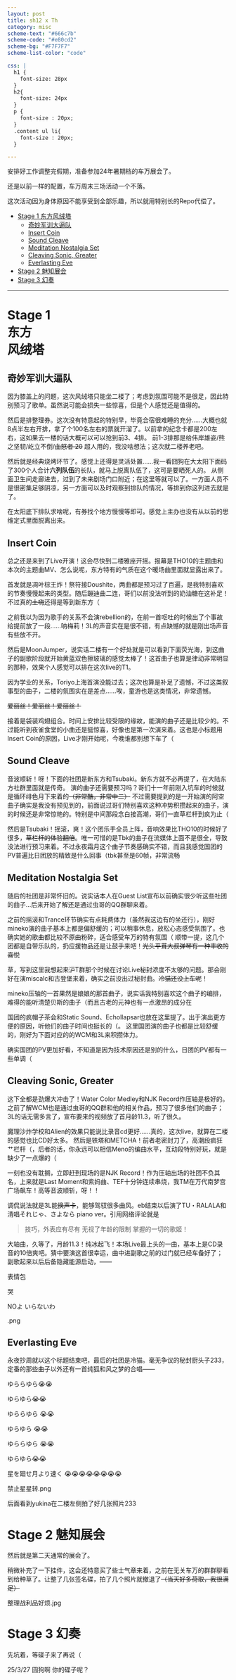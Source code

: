 ```yaml
---
layout: post
title: sh12 x Th
category: misc
scheme-text: "#666c7b"
scheme-code: "#e80cd2"
scheme-bg: "#F7F7F7"
scheme-list-color: "code"

css: |
  h1 {
    font-size: 28px
  }
  h2{
    font-size: 24px
  }
  p {
    font-size : 20px;
  }
  .content ul li{
    font-size : 20px;
  }

---
```



安排好工作调整完假期，准备参加24年暑期档的车万展会了。

还是以前一样的配置，车万周末三场活动一个不落。

这次活动因为身体原因不能享受到全部乐趣，所以就用特别长的Repo代偿了。

- [Stage 1 东方风绒塔](#stage-1-东方风绒塔)
  - [奇妙军训大逼队](#奇妙军训大逼队)
  - [Insert Coin](#insert-coin)
  - [Sound Cleave](#sound-cleave)
  - [Meditation Nostalgia Set](#meditation-nostalgia-set)
  - [Cleaving Sonic, Greater](#cleaving-sonic-greater)
  - [Everlasting Eve](#everlasting-eve)
- [Stage 2 魅知展会](#stage-2-魅知展会)
- [Stage 3 幻奏](#stage-3-幻奏)


***

# Stage 1 <br>东方<br>风绒塔

## 奇妙军训大逼队

因为膝盖上的问题，这次风绒塔只能坐二楼了；考虑到氛围可能不是很足，因此特别预习了歌单。虽然说可能会损失一些惊喜，但是个人感觉还是值得的。

然后是排整理券。这次没有特意起的特别早，毕竟合宿很难睡的充分……大概也就8点半左右开排，拿了个100名左右的票就开溜了。以前拿的纪念卡都是200左右，这如果去一楼的话大概可以可以抢到前3、4排。
前1-3排那是给伟岸雄姿/熊之坚韧/屹立不倒/~~血怒者 20~~ 超人用的，我没啥想法；这次就二楼养老吧。

然后就是经典烧烤环节了。感觉上还得是灵活处置……我一看囧狗在大太阳下面码了300个人合计**六列队伍**的长队，就马上脱离队伍了，这可是要晒死人的。
从侧面卫生间走廊进去，过到了未来剧场门口附近；在这里等就可以了。一方面人员不是很密集足够阴凉，另一方面可以及时观察到排队的情况，等排到你这列进去就是了。

在太阳底下排队求啥呢，有券找个地方慢慢等即可。感觉上主办也没有从以前的思维定式里面脱离出来。

## Insert Coin

总之还是来到了Live开演！这会尽快到二楼雅座开摇。报幕是THO10的主题曲和本次的主题曲MV、怎么说呢，东方特有的气质在这个暖场曲里面就显露出来了。

首发就是凋叶棕王炸！祭符接Doushite，两曲都是预习过了百遍，是我特别喜欢的节奏慢慢起来的类型。随后蹦迪曲二连，哥们以前没法听到的奶油糖在这补足！不过真的~~土嗨~~还得是等到新东方（

之前我以为因为歌手的关系不会演rebellion的，在前一首呕吐的时候出了个事故给提前放了一段……呐梅莉！3L的声音实在是很不错，有点缺憾的就是刚出场声音有些放不开。

然后是MoonJumper，说实话二楼有一个好处就是可以看到下面荧光海，到这曲子的副歌阶段就开始黄蓝双色擦玻璃的感觉太棒了！这首曲子也算是律动非常明显的那种，效果个人感觉可以排在这次live的T1。

因为学业的关系，Toriyo上海首演没能过去；这次也算是补足了遗憾，不过这类叙事型的曲子，二楼的氛围实在是差点……唉，童游也是这类情况，非常遗憾。

~~爱丽丝！爱丽丝！爱丽丝！~~

接着是袋装鸡翅组合。时间上安排比较受限的缘故，能演的曲子还是比较少的。不过能听到夜雀食堂的小曲还是挺惊喜，好像也是第一次演来着。这也是小标题用Insert Coin的原因，Live才刚开始呢，今晚谁都别想下车了（

## Sound Cleave

音波顺斩！呀！下面的社团是新东方和Tsubaki。新东方就不必再提了，在大陆东方社群里面就是传奇。
演的曲子还需要预习吗？哥们十一年前刚入坑车的时候就是循环绯色月下来着的~~（非常酷，非常中二）~~
不过需要提到的是一开始演的阿空曲子确实是我没有预见到的，前面说过哥们特别喜欢这种冲势积攒起来的曲子，演的时候还是非常惊艳的。特别是中间那段念白接高潮，哥们一直草栏杆到疯为止（

然后是Tsubaki！摇滚，爽！这个团乐手全员上阵，音响效果比THO10的时候好了很多，~~草栏杆的体验翻倍~~。唯一可惜的是Tbk的曲子在流媒体上面不是很全，导致没法进行预习来着。不过永夜霜月这个曲子节奏感确实不错，而且我感觉国团的PV普遍比日团放的精致是什么回事（tbk甚至是60帧，非常流畅

## Meditation Nostalgia Set

随后的社团是非常怀旧的。说实话本人在Guest List宣布以前确实很少听这些社团的曲子…后来开始了解还是通过虫哥的QQ群聊来着。

之前的摇滚和Trance环节确实有点耗费体力（虽然我这边有的坐还行），刚好mineko演的曲子基本上都是偏舒缓的；可以稍事休息，放松心态感受氛围了。也确实她的歌曲都比较不原曲粉碎，适合感受车万的特有氛围（
顺带一提，这几个团都是自带乐队的，扔应援物品还是让鼓手来吧！~~光头平茸大叔弹琴有一种丰收的喜悦~~

草，写到这里我想起来沪T群那个时候在讨论Live秘封浓度不太够的问题。那会刚好在演miscalc和古登堡来着，确实之前没出过秘封曲。~~冷猫还没上车呢~~！

mineko压轴的一首果然是娘娘的那首曲子，说实话我特别喜欢这个曲子的编排，难得的能听清楚贝斯的曲子（而且古老的元神也有一点激昂的成分在

国团的疯帽子茶会和Static Sound、Echollapsar也放在这里提了。出于演出更方便的原因，听他们的曲子时间也挺长的（。
这里国团演的曲子也都是比较舒缓的，刚好为下面对应的的WCM和3L来积攒体力。

确实国团的PV更加好看，不知道是因为技术原因还是别的什么，日团的PV都有一些单调（

## Cleaving Sonic, Greater

这下全都是劲爆大冲击了！Water Color Medley和NJK Record作压轴是极好的。之前了解WCM也是通过虫哥的QQ群和他的相关作品，预习了很多他们的曲子；3L的话无需多言了，宣布要来的视频放了首月龄11.3，听了很久。

魔理沙炸学校和Alien的效果只能说比录音cd更好……真的，这次live，就算在二楼的感觉也比CD好太多。
然后是铁塔和METCHA！前者老密封刀了，高潮段疯狂艹栏杆（，后者的话，你永远可以相信Meno的编曲水平，互动段特别好玩，就是缺少了一点爆的（

一刻也没有耽搁，立即赶到现场的是NJK Record！作为压轴出场的社团不负其名，上来就是Last Moment和紫妈曲、TEF十分钟连续串烧，我TM在万代南梦宫广场飙车！高等音波顺斩，呀！！

调侃说法就是3L能~~换声卡~~，能够驾驭很多曲风。eb结束以后演了TU・RALALA和清唱それじゃ、さよなら piano ver。引用网络评论就是
> 技巧，外表应有尽有 无视了年龄的限制 掌握的一切的歌姬！

大轴曲，久等了，月龄11.3！纯冰起飞！本场Live最上头的一曲，基本上是CD录音的10倍爽吧。猜中要演这首很幸运，曲中进副歌之前的过门就已经车备好了；副歌起来以后后备隐藏能源启动，——

表情包

哭

NOよ いらないわ

.png

## Everlasting Eve

永夜抄周就以这个标题结束吧，最后的社团是冷猫。毫无争议的秘封厨头子233，定番的那些曲子以外还有一首纯狐和风之梦的合唱——

ゆららゆら😭😭 

ゆらゆら😭😭 

ゆららゆら 😭😭 

ゆらゆら 😭😭 

ゆららゆら 😭😭 

ゆらゆら😭😭 


星を廻せ月より速く
😭😭😭😭😭😭😭😭

禁止星星转.png

后面看到yukina在二楼左侧拍了好几张照片233

# Stage 2 魅知展会

然后就是第二天通常的展会了。

稍微补充了一下挂件，这会还特意买了些士气章来着，之前在无关车万的群群聊看到给种草了。让整了几张签名碟，拍了几个照片就撤退了~~（当天好多荷取，我很满足）~~

整理战利品好烦.jpg

# Stage 3 幻奏

先坑着，等碟子来了再说（

25/3/27 囧狗啊 你的碟子呢？